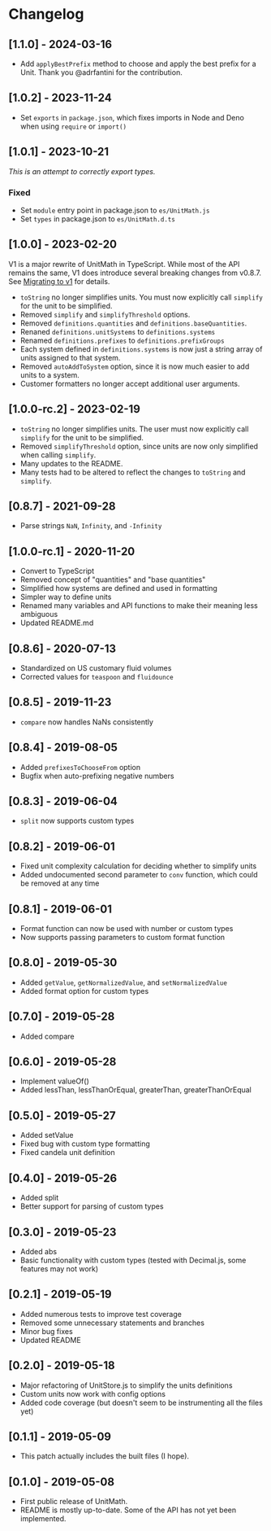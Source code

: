 # Changelog

## [1.1.0] - 2024-03-16

- Add `applyBestPrefix` method to choose and apply the best prefix for a Unit. Thank you @adrfantini for the contribution.

## [1.0.2] - 2023-11-24

- Set `exports` in `package.json`, which fixes imports in Node and Deno when using `require` or `import()`

## [1.0.1] - 2023-10-21

_This is an attempt to correctly export types._

### Fixed

- Set `module` entry point in package.json to `es/UnitMath.js`
- Set `types` in package.json to `es/UnitMath.d.ts`

## [1.0.0] - 2023-02-20

V1 is a major rewrite of UnitMath in TypeScript. While most of the API remains the same, V1 does introduce several breaking changes from v0.8.7. See [Migrating to v1](migrating-to-v1.md) for details.

- `toString` no longer simplifies units. You must now explicitly call `simplify` for the unit to be simplified.
- Removed `simplify` and `simplifyThreshold` options.
- Removed `definitions.quantities` and `definitions.baseQuantities`.
- Renaned `definitions.unitSystems` to `definitions.systems`
- Renamed `definitions.prefixes` to `definitions.prefixGroups`
- Each system defined in `definitions.systems` is now just a string array of units assigned to that system.
- Removed `autoAddToSystem` option, since it is now much easier to add units to a system.
- Customer formatters no longer accept additional user arguments.

## [1.0.0-rc.2] - 2023-02-19
- `toString` no longer simplifies units. The user must now explicitly call `simplify` for the unit to be simplified.
- Removed `simplifyThreshold` option, since units are now only simplified when calling `simplify`.
- Many updates to the README.
- Many tests had to be altered to reflect the changes to `toString` and `simplify`.

## [0.8.7] - 2021-09-28
- Parse strings `NaN`, `Infinity`, and `-Infinity`

## [1.0.0-rc.1] - 2020-11-20
- Convert to TypeScript
- Removed concept of "quantities" and "base quantities"
- Simplified how systems are defined and used in formatting
- Simpler way to define units
- Renamed many variables and API functions to make their meaning less ambiguous
- Updated README.md

## [0.8.6] - 2020-07-13
- Standardized on US customary fluid volumes
- Corrected values for `teaspoon` and `fluidounce`

## [0.8.5] - 2019-11-23
- `compare` now handles NaNs consistently

## [0.8.4] - 2019-08-05
- Added `prefixesToChooseFrom` option
- Bugfix when auto-prefixing negative numbers

## [0.8.3] - 2019-06-04
- `split` now supports custom types

## [0.8.2] - 2019-06-01
- Fixed unit complexity calculation for deciding whether to simplify units
- Added undocumented second parameter to `conv` function, which could be removed at any time

## [0.8.1] - 2019-06-01
- Format function can now be used with number or custom types
- Now supports passing parameters to custom format function

## [0.8.0] - 2019-05-30
- Added `getValue`, `getNormalizedValue`, and `setNormalizedValue`
- Added format option for custom types

## [0.7.0] - 2019-05-28
- Added compare

## [0.6.0] - 2019-05-28
- Implement valueOf()
- Added lessThan, lessThanOrEqual, greaterThan, greaterThanOrEqual

## [0.5.0] - 2019-05-27
- Added setValue
- Fixed bug with custom type formatting
- Fixed candela unit definition

## [0.4.0] - 2019-05-26
- Added split
- Better support for parsing of custom types

## [0.3.0] - 2019-05-23
- Added abs
- Basic functionality with custom types (tested with Decimal.js, some features may not work)

## [0.2.1] - 2019-05-19
- Added numerous tests to improve test coverage
- Removed some unnecessary statements and branches
- Minor bug fixes
- Updated README

## [0.2.0] - 2019-05-18
- Major refactoring of UnitStore.js to simplify the units definitions
- Custom units now work with config options
- Added code coverage (but doesn't seem to be instrumenting all the files yet)

## [0.1.1] - 2019-05-09
- This patch actually includes the built files (I hope).

## [0.1.0] - 2019-05-08

- First public release of UnitMath.
- README is mostly up-to-date. Some of the API has not yet been implemented.